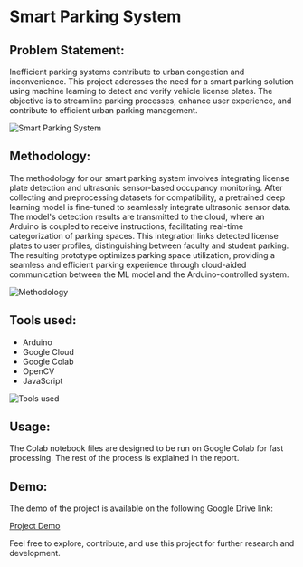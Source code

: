 # Smart Parking System

## Problem Statement:

Inefficient parking systems contribute to urban congestion and inconvenience. This project addresses the need for a smart parking solution using machine learning to detect and verify vehicle license plates. The objective is to streamline parking processes, enhance user experience, and contribute to efficient urban parking management.

![Smart Parking System](https://github.com/msamiullah1080/My-Projects/assets/125732093/90e4b870-1a21-408a-92ce-0829641e51a0)

## Methodology:

The methodology for our smart parking system involves integrating license plate detection and ultrasonic sensor-based occupancy monitoring. After collecting and preprocessing datasets for compatibility, a pretrained deep learning model is fine-tuned to seamlessly integrate ultrasonic sensor data. The model's detection results are transmitted to the cloud, where an Arduino is coupled to receive instructions, facilitating real-time categorization of parking spaces. This integration links detected license plates to user profiles, distinguishing between faculty and student parking. The resulting prototype optimizes parking space utilization, providing a seamless and efficient parking experience through cloud-aided communication between the ML model and the Arduino-controlled system.

![Methodology](https://github.com/msamiullah1080/My-Projects/assets/125732093/ceb01dfd-ab7a-4f4c-851c-8c5be1f63c42)

## Tools used:

- Arduino
- Google Cloud
- Google Colab
- OpenCV
- JavaScript

![Tools used](https://github.com/msamiullah1080/My-Projects/assets/125732093/6c78471d-8c56-45d6-81ec-e28a9e6238f7)


## Usage:

The Colab notebook files are designed to be run on Google Colab for fast processing. The rest of the process is explained in the report.

## Demo:

The demo of the project is available on the following Google Drive link:

[Project Demo](https://drive.google.com/file/d/1VCcxKJJRRikaF632ajOwWqZ60ERYM9qa/view?usp=sharing)



Feel free to explore, contribute, and use this project for further research and development.
